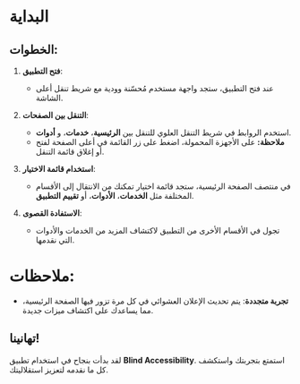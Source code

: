 # البداية

## الخطوات:

1. **فتح التطبيق**:

   - عند فتح التطبيق، ستجد واجهة مستخدم مُحسّنة وودية مع شريط تنقل أعلى الشاشة.

2. **التنقل بين الصفحات**:

   - استخدم الروابط في شريط التنقل العلوي للتنقل بين **الرئيسية**، **خدمات**، و **أدوات**.
   - **ملاحظة:** على الأجهزة المحمولة، اضغط على زر القائمة في أعلى الصفحة لفتح أو إغلاق قائمة التنقل.

3. **استخدام قائمة الاختيار**:

   - في منتصف الصفحة الرئيسية، ستجد قائمة اختيار تمكنك من الانتقال إلى الأقسام المختلفة مثل **الخدمات**، **الأدوات**، أو **تقييم التطبيق**.

4. **الاستفادة القصوى**:

   - تجول في الأقسام الأخرى من التطبيق لاكتشاف المزيد من الخدمات والأدوات التي نقدمها.

# ملاحظات:

- **تجربة متجددة**: يتم تحديث الإعلان العشوائي في كل مرة تزور فيها الصفحة الرئيسية، مما يساعدك على اكتشاف ميزات جديدة.

## تهانينا!

لقد بدأت بنجاح في استخدام تطبيق **Blind Accessibility**. استمتع بتجربتك واستكشف كل ما نقدمه لتعزيز استقلاليتك.